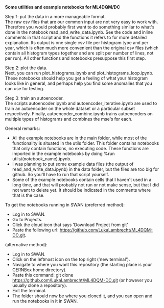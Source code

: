 **Some utilities and example notebooks for ML4DQM/DC**  
  
Step 1: put the data in a more manageable format.  
The raw csv files that are our common input are not very easy to work with. Therefore you would probably first want to do something similar to what's done in the notebook read_and_write_data.ipynb. See the code and inline comments in that script and the functions it refers to for more detailed explanation. Its output is one single csv file per histogram type and per year, which is often much more convenient than the original csv files (which contain all histogram types together and are split per number of lines, not per run). All other functions and notebooks presuppose this first step.  
  
Step 2: plot the data.  
Next, you can run plot_histograms.ipynb and plot_histograms_loop.ipynb. These notebooks should help you get a feeling of what your histogram looks like in general, and perhaps help you find some anomalies that you can use for testing.  
  
Step 3: train an autoencoder.  
The scripts autoencoder.ipynb and autoencoder_iterative.ipynb are used to train an autoencoder on the whole dataset or a particular subset respectively. Finally, autoencoder_combine.ipynb trains autoencoders on multiple types of histograms and combines the mse's for each.  
  
General remarks:  
- All the example notebooks are in the main folder, while most of the functionality is situated in the utils folder. This folder contains notebooks that only contain functions, no executing code. These functions are imported in the example notebooks by doing %run utils/(notebook_name).ipynb.
- I was planning to put some example data files (the output of read_and_write_data.ipynb) in the data folder, but the files are too big for github. So you'll have to run that script yourself.
- Some of the example notebooks contain cells that I haven't used in a long time, and that will probably not run or not make sense, but that I did not want to delete yet. It should be indicated in the comments where that is the case.  
  
To get the notebooks running in SWAN (preferred method):  
- Log in to SWAN.
- Go to Projects.
- Click the cloud icon that says 'Download Project from git'
- Paste the following url: https://github.com/LukaLambrecht/ML4DQM-DC.git. 

(alternative method):
- Log in to SWAN.
- Click on the leftmost icon on the top right ('new terminal').
- Navigate to where you want this repository (the starting place is your CERNBox home directory).
- Paste this command: git clone https://github.com/LukaLambrecht/ML4DQM-DC.git (or however you usually clone a repository).
- Exit the terminal.
- The folder should now be where you cloned it, and you can open and run the notebooks in it in SWAN.
